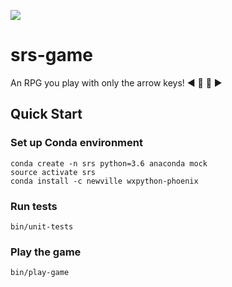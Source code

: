 [![](https://travis-ci.org/ekjellman/srs-game.svg?branch=master)](https://travis-ci.org/ekjellman/srs-game)

# srs-game

An RPG you play with only the arrow keys! :arrow_backward: :arrow_up_small: :arrow_down_small: :arrow_forward:

## Quick Start

### Set up Conda environment
```
conda create -n srs python=3.6 anaconda mock
source activate srs
conda install -c newville wxpython-phoenix
```

### Run tests
```
bin/unit-tests
```

### Play the game
```
bin/play-game
```
